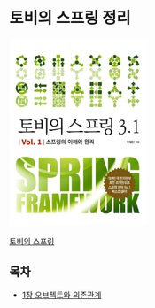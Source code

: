 # 토비의 스프링 정리

<img src="./image/800x0.png" width="250" />

[토비의 스프링](http://www.yes24.com/Product/Goods/76074405?OzSrank=2)





## 목차

* [1장 오브젝트와 의존관계](https://github.com/binghe819/TIL/blob/master/Spring/%ED%86%A0%EB%B9%84%EC%9D%98%20%EC%8A%A4%ED%94%84%EB%A7%81/1%EC%9E%A5%20%EC%98%A4%EB%B8%8C%EC%A0%9D%ED%8A%B8%EC%99%80%20%EC%9D%98%EC%A1%B4%EA%B4%80%EA%B3%84.md)

